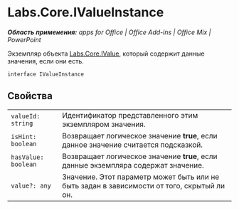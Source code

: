 
# Labs.Core.IValueInstance

 _**Область применения:** apps for Office | Office Add-ins | Office Mix | PowerPoint_

Экземпляр объекта [Labs.Core.IValue](../../reference/office-mix/labs.core.ivalue.md), который содержит данные значения, если они есть.

```
interface IValueInstance
```


## Свойства


|||
|:-----|:-----|
| `valueId: string`|Идентификатор представленного этим экземпляром значения.|
| `isHint: boolean`|Возвращает логическое значение **true**, если данное значение считается подсказкой.|
| `hasValue: boolean`|Возвращает логическое значение **true**, если данные экземпляра содержат значение.|
| `value?: any`|Значение. Этот параметр может быть или не быть задан в зависимости от того, скрытый ли он.|
